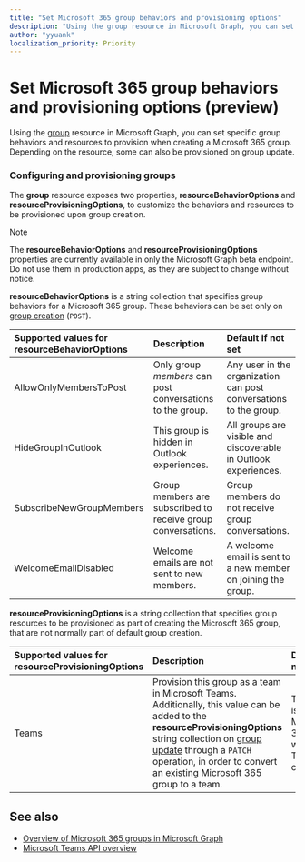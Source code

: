 ```yaml
---
title: "Set Microsoft 365 group behaviors and provisioning options"
description: "Using the group resource in Microsoft Graph, you can set specific group behaviors and resources to provision when creating a Microsoft 365 group."
author: "yyuank"
localization_priority: Priority
---
```


# Set Microsoft 365 group behaviors and provisioning options (preview)

Using the [group](/graph/api/resources/group?view=graph-rest-beta) resource in Microsoft Graph, you can set specific group behaviors and resources to provision when creating a Microsoft 365 group. Depending on the resource, some can also be provisioned on group update.

### Configuring and provisioning groups

The **group** resource exposes two properties, **resourceBehaviorOptions** and **resourceProvisioningOptions**, to customize the behaviors and resources to be provisioned upon group creation. 

> [!NOTE]
> The **resourceBehaviorOptions** and **resourceProvisioningOptions** properties are currently available in only the Microsoft Graph beta endpoint. Do not use them in production apps, as they are subject to change without notice.

**resourceBehaviorOptions** is a string collection that specifies group behaviors for a Microsoft 365 group. These behaviors can be set only on [group creation](/graph/api/group-post-groups?view=graph-rest-beta) (`POST`).

| Supported values for resourceBehaviorOptions   |Description|Default if not set|
|:---------------|:--------|:-----------|
| AllowOnlyMembersToPost|Only group *members* can post conversations to the group.|Any user in the organization can post conversations to the group.|
| HideGroupInOutlook|This group is hidden in Outlook experiences.|All groups are visible and discoverable in Outlook experiences.|
| SubscribeNewGroupMembers|Group members are subscribed to receive group conversations. |Group members do not receive group conversations.|
| WelcomeEmailDisabled|Welcome emails are not sent to new members.|A welcome email is sent to a new member on joining the group.|

**resourceProvisioningOptions** is a string collection that specifies group resources to be provisioned as part of creating the Microsoft 365 group, that are not normally part of default group creation.

| Supported values for resourceProvisioningOptions   |Description| Default if not set |
|:---------------|:--------|:------------|
| Teams|Provision this group as a team in Microsoft Teams. Additionally, this value can be added to the **resourceProvisioningOptions** string collection on [group update](/graph/api/group-update?view=graph-rest-beta) through a `PATCH` operation, in order to convert an existing Microsoft 365 group to a team.| The group is a regular Microsoft 365 group without Teams capabilities.|


## See also

- [Overview of Microsoft 365 groups in Microsoft Graph](office365-groups-concept-overview.md)
- [Microsoft Teams API overview](teams-concept-overview.md)
